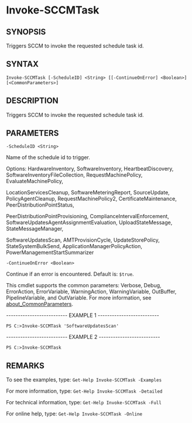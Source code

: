 # Invoke-SCCMTask

## SYNOPSIS

Triggers SCCM to invoke the requested schedule task id.

## SYNTAX

 `Invoke-SCCMTask [-ScheduleID] <String> [[-ContinueOnError] <Boolean>] [<CommonParameters>]`

## DESCRIPTION

Triggers SCCM to invoke the requested schedule task id.

## PARAMETERS

`-ScheduleID <String>`

Name of the schedule id to trigger.

Options: HardwareInventory, SoftwareInventory, HeartbeatDiscovery, SoftwareInventoryFileCollection, RequestMachinePolicy, EvaluateMachinePolicy,

LocationServicesCleanup, SoftwareMeteringReport, SourceUpdate, PolicyAgentCleanup, RequestMachinePolicy2, CertificateMaintenance, PeerDistributionPointStatus,

PeerDistributionPointProvisioning, ComplianceIntervalEnforcement, SoftwareUpdatesAgentAssignmentEvaluation, UploadStateMessage, StateMessageManager,

SoftwareUpdatesScan, AMTProvisionCycle, UpdateStorePolicy, StateSystemBulkSend, ApplicationManagerPolicyAction, PowerManagementStartSummarizer

`-ContinueOnError <Boolean>`

Continue if an error is encountered. Default is: `$true`.

<CommonParameters>

This cmdlet supports the common parameters: Verbose, Debug, ErrorAction, ErrorVariable, WarningAction, WarningVariable, OutBuffer, PipelineVariable, and OutVariable. For more information, see [about_CommonParameters](https:/go.microsoft.com/fwlink/?LinkID=113216).

-------------------------- EXAMPLE 1 --------------------------

`PS C:>Invoke-SCCMTask 'SoftwareUpdatesScan'`

-------------------------- EXAMPLE 2 --------------------------

`PS C:>Invoke-SCCMTask`

## REMARKS

To see the examples, type: `Get-Help Invoke-SCCMTask -Examples`

For more information, type: `Get-Help Invoke-SCCMTask -Detailed`

For technical information, type: `Get-Help Invoke-SCCMTask -Full`

For online help, type: `Get-Help Invoke-SCCMTask -Online`
